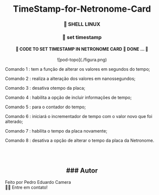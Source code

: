 
<h1 align="center"> TimeStamp-for-Netronome-Card</h1>

<h3 align="center">
    🔗 SHELL LINUX
</h3>

<h3 align="center">
    🔗 set timestamp
</h3>

<h4 align="center"> 
	🚧 CODE TO SET TIMESTAMP IN NETRONOME CARD 🚀 DONE ...  🚧
</h4>

<p align="center">
![pod-topo](./figura.png)

 Comando 1 : tem a função de alterar os valores em segundos do tempo;
 
 Comando 2 : realiza a alteração dos valores em nanossegundos;
 
 Comando 3 : desativa otempo da placa;
 
 Comando 4 : habilita a opção de incluir informações de tempo;
 
 Comando 5 : para o contador do tempo;
 
 Comando 6 : iniciará o incrementador de tempo com o valor novo que foi alterado;
 
 Comando 7 : habilita o tempo da placa novamente;
 
 Comando 8 : desativa a opção de alterar o tempo da placa da Netronome.

</p>



<br><br>

<h2 align="center"> ### Autor</h2>


Feito por Pedro Eduardo Camera <br />
👋🏽 Entre em contato! <br />


</p>

